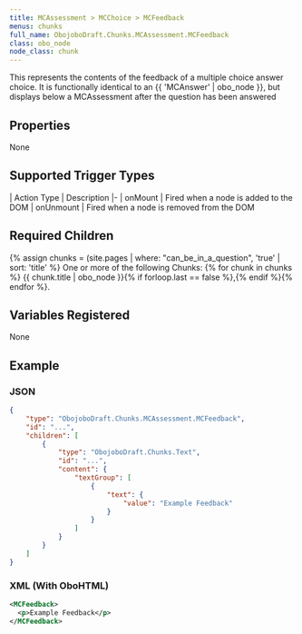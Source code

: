 ```yaml
---
title: MCAssessment > MCChoice > MCFeedback
menus: chunks
full_name: ObojoboDraft.Chunks.MCAssessment.MCFeedback
class: obo_node
node_class: chunk
---
```


This represents the contents of the feedback of a multiple choice answer choice. It is functionally identical to an {{ 'MCAnswer' | obo_node }}, but displays below a MCAssessment after the question has been answered

## Properties

None

## Supported Trigger Types

| Action Type | Description
|-
| onMount | Fired when a node is added to the DOM
| onUnmount | Fired when a node is removed from the DOM

## Required Children

{% assign chunks = (site.pages | where: "can_be_in_a_question", 'true' | sort: 'title' %}
One or more of the following Chunks: {% for chunk in chunks %} {{ chunk.title | obo_node }}{% if forloop.last == false %},{% endif %}{% endfor %}.

## Variables Registered

None

## Example

### JSON

```json
{
	"type": "ObojoboDraft.Chunks.MCAssessment.MCFeedback",
	"id": "...",
	"children": [
		{
			"type": "ObojoboDraft.Chunks.Text",
			"id": "...",
			"content": {
				"textGroup": [
					{
						"text": {
							"value": "Example Feedback"
						}
					}
				]
			}
		}
	]
}
```

### XML (With OboHTML)

```xml
<MCFeedback>
  <p>Example Feedback</p>
</MCFeedback>
```

